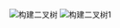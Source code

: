 ![构建二叉树](https://github.com/jackkii/python_try/blob/master/stack/picture/%E6%9E%84%E9%80%A0%E4%BA%8C%E5%8F%89%E6%A0%91.PNG)
![构建二叉树1](https://github.com/jackkii/python_try/blob/master/stack/picture/%E6%9E%84%E9%80%A0%E4%BA%8C%E5%8F%89%E6%A0%911.PNG)
